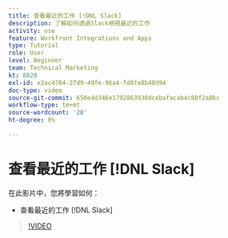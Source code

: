 ```yaml
---
title: 查看最近的工作 [!DNL Slack]
description: 了解如何透過Slack檢視最近的工作
activity: use
feature: Workfront Integrations and Apps
type: Tutorial
role: User
level: Beginner
team: Technical Marketing
kt: 8820
exl-id: e2ac4704-27d9-49fe-96a4-fd8fe8b48d94
doc-type: video
source-git-commit: 650e4d346e1792863930dcebafacab4c88f2a8bc
workflow-type: tm+mt
source-wordcount: '28'
ht-degree: 0%

---
```


# 查看最近的工作 [!DNL Slack]

在此影片中，您將學習如何：

* 查看最近的工作 [!DNL Slack]

>[!VIDEO](https://video.tv.adobe.com/v/335120/?quality=12&learn=on)

